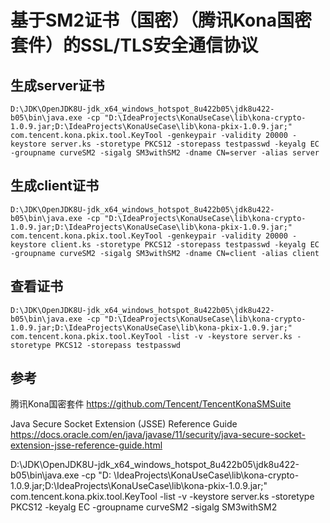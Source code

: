 # 基于SM2证书（国密）（腾讯Kona国密套件）的SSL/TLS安全通信协议

## 生成server证书

```shell
D:\JDK\OpenJDK8U-jdk_x64_windows_hotspot_8u422b05\jdk8u422-b05\bin\java.exe -cp "D:\IdeaProjects\KonaUseCase\lib\kona-crypto-1.0.9.jar;D:\IdeaProjects\KonaUseCase\lib\kona-pkix-1.0.9.jar;" com.tencent.kona.pkix.tool.KeyTool -genkeypair -validity 20000 -keystore server.ks -storetype PKCS12 -storepass testpasswd -keyalg EC -groupname curveSM2 -sigalg SM3withSM2 -dname CN=server -alias server
```

## 生成client证书

```shell
D:\JDK\OpenJDK8U-jdk_x64_windows_hotspot_8u422b05\jdk8u422-b05\bin\java.exe -cp "D:\IdeaProjects\KonaUseCase\lib\kona-crypto-1.0.9.jar;D:\IdeaProjects\KonaUseCase\lib\kona-pkix-1.0.9.jar;" com.tencent.kona.pkix.tool.KeyTool -genkeypair -validity 20000 -keystore client.ks -storetype PKCS12 -storepass testpasswd -keyalg EC -groupname curveSM2 -sigalg SM3withSM2 -dname CN=client -alias client
```

## 查看证书

```shell
D:\JDK\OpenJDK8U-jdk_x64_windows_hotspot_8u422b05\jdk8u422-b05\bin\java.exe -cp "D:\IdeaProjects\KonaUseCase\lib\kona-crypto-1.0.9.jar;D:\IdeaProjects\KonaUseCase\lib\kona-pkix-1.0.9.jar;" com.tencent.kona.pkix.tool.KeyTool -list -v -keystore server.ks -storetype PKCS12 -storepass testpasswd
```

## 参考

腾讯Kona国密套件
https://github.com/Tencent/TencentKonaSMSuite

Java Secure Socket Extension (JSSE) Reference Guide
https://docs.oracle.com/en/java/javase/11/security/java-secure-socket-extension-jsse-reference-guide.html

D:\JDK\OpenJDK8U-jdk_x64_windows_hotspot_8u422b05\jdk8u422-b05\bin\java.exe -cp "D:
\IdeaProjects\KonaUseCase\lib\kona-crypto-1.0.9.jar;D:\IdeaProjects\KonaUseCase\lib\kona-pkix-1.0.9.jar;"
com.tencent.kona.pkix.tool.KeyTool -list -v -keystore server.ks -storetype PKCS12 -keyalg EC -groupname curveSM2 -sigalg
SM3withSM2